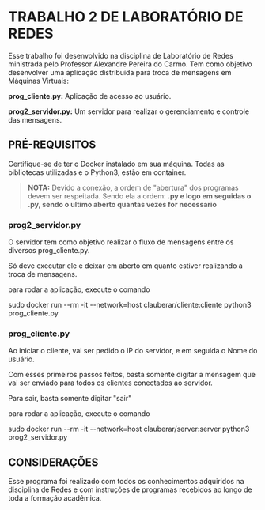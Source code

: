 # TRABALHO 2 DE LABORATÓRIO DE REDES

Esse trabalho foi desenvolvido na disciplina de Laboratório de Redes ministrada pelo Professor Alexandre Pereira do Carmo. Tem como objetivo desenvolver uma
aplicação distribuída para troca de mensagens em Máquinas Virtuais:

**prog_cliente.py:** Aplicação de acesso ao usuário. 

**prog2_servidor.py:** Um servidor para realizar o gerenciamento e controle das mensagens.

## PRÉ-REQUISITOS

Certifique-se de ter o Docker instalado em sua máquina. Todas as bibliotecas utilizadas e o Python3, estão em container. 

>**NOTA:** Devido a conexão, a ordem de "abertura" dos programas devem ser respeitada. Sendo ela a ordem: **.py e logo em seguidas o .py, sendo o ultimo aberto 
quantas vezes for necessario**

### prog2_servidor.py

O servidor tem como objetivo realizar o fluxo de mensagens entre os diversos prog_cliente.py.

Só deve executar ele e deixar em aberto em quanto estiver realizando a troca de mensagens.

para rodar a aplicação, execute o comando

sudo docker run --rm -it  --network=host clauberar/cliente:cliente python3 prog_cliente.py 

### prog_cliente.py

Ao iniciar o cliente, vai ser pedido o IP do servidor, e em seguida o Nome do usuário.

Com esses primeiros passos feitos, basta somente digitar a mensagem que vai ser enviado para todos os clientes conectados ao servidor.

Para sair, basta somente digitar "sair"

para rodar a aplicação, execute o comando

sudo docker run --rm -it  --network=host clauberar/server:server python3 prog2_servidor.py 

## CONSIDERAÇÕES
Esse programa foi realizado com todos os conhecimentos adquiridos na disciplina de Redes e com instruções de programas recebidos ao longo de toda a formação acadêmica.
